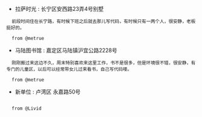 * 拉萨时光 : 长宁区安西路23弄4号别墅

```
  前段时间住在长宁路，有时候下班之后就去那儿写代码，有时候只有一两个人，很安静，老板挺好的。

  from @metrue 
```

* 马陆图书馆 :  嘉定区马陆镇沪宜公路2228号

```
  刚刚搬过来这边不久，周末特别喜欢来这里工作，书不是很多，但是环境很不错，很安静，有专门的儿童区，以后可以经常带女儿过来看书，自己写代码喽。

  from @metrue
```

* 新单位 : 卢湾区 永嘉路50号

```
    
  from @Livid
```
